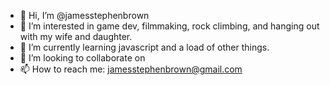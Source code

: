 - 👋 Hi, I’m @jamesstephenbrown
- 👀 I’m interested in game dev, filmmaking, rock climbing, and hanging out with my wife and daughter.
- 🌱 I’m currently learning javascript and a load of other things.
- 💞️ I’m looking to collaborate on 
- 📫 How to reach me: jamesstephenbrown@gmail.com

